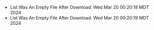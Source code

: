 *  List Was An Empty File After Download. Wed Mar 20 00:20:18 MDT 2024
*  List Was An Empty File After Download. Wed Mar 20 00:20:19 MDT 2024
